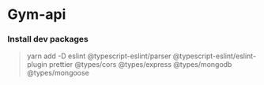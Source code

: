 # Gym-api

### Install dev packages
> yarn add -D eslint @typescript-eslint/parser @typescript-eslint/eslint-plugin prettier @types/cors @types/express @types/mongodb @types/mongoose
